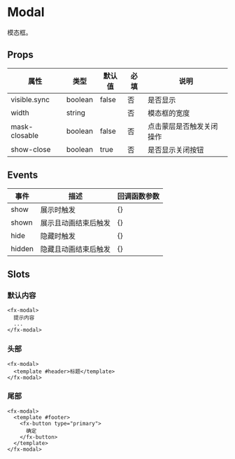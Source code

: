 # Modal

模态框。

## Props

| 属性          | 类型    | 默认值 | 必填 | 说明                     |
| ------------- | ------- | ------ | ---- | ------------------------ |
| visible.sync  | boolean | false  | 否   | 是否显示                 |
| width         | string  |        | 否   | 模态框的宽度             |
| mask-closable | boolean | false  | 否   | 点击蒙层是否触发关闭操作 |
| show-close    | boolean | true   | 否   | 是否显示关闭按钮         |

## Events

| 事件   | 描述                 | 回调函数参数 |
| ------ | -------------------- | ------------ |
| show   | 展示时触发           | {}           |
| shown  | 展示且动画结束后触发 | {}           |
| hide   | 隐藏时触发           | {}           |
| hidden | 隐藏且动画结束后触发 | {}           |

## Slots

### 默认内容

```
<fx-modal>
  提示内容
  ...
</fx-modal>
```

### 头部

```
<fx-modal>
  <template #header>标题</template>
</fx-modal>
```

### 尾部

```
<fx-modal>
  <template #footer>
    <fx-button type="primary">
      确定
    </fx-button>
  </template>
</fx-modal>
```
